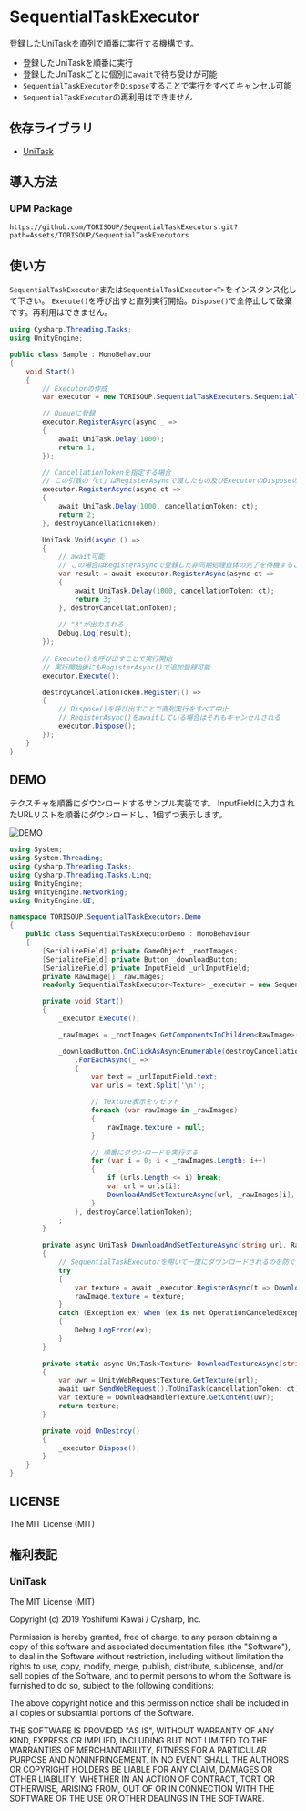 # SequentialTaskExecutor

登録したUniTaskを直列で順番に実行する機構です。

* 登録したUniTaskを順番に実行
* 登録したUniTaskごとに個別に`await`で待ち受けが可能
* `SequentialTaskExecutor`を`Dispose`することで実行をすべてキャンセル可能
* `SequentialTaskExecutor`の再利用はできません

## 依存ライブラリ

* [UniTask](https://github.com/Cysharp/UniTask)

## 導入方法

### UPM Package

```
https://github.com/TORISOUP/SequentialTaskExecutors.git?path=Assets/TORISOUP/SequentialTaskExecutors
```

## 使い方

`SequentialTaskExecutor`または`SequentialTaskExecutor<T>`をインスタンス化して下さい。
`Execute()`を呼び出すと直列実行開始。`Dispose()`で全停止して破棄です。再利用はできません。

```cs
using Cysharp.Threading.Tasks;
using UnityEngine;

public class Sample : MonoBehaviour
{
    void Start()
    {
        // Executorの作成
        var executor = new TORISOUP.SequentialTaskExecutors.SequentialTaskExecutor<int>();

        // Queueに登録
        executor.RegisterAsync(async _ =>
        {
            await UniTask.Delay(1000);
            return 1;
        });

        // CancellationTokenを指定する場合
        // この引数の「ct」はRegisterAsyncで渡したもの及びExecutorのDisposeの両方にリンクしている
        executor.RegisterAsync(async ct =>
        {
            await UniTask.Delay(1000, cancellationToken: ct);
            return 2;
        }, destroyCancellationToken);

        UniTask.Void(async () =>
        {
            // await可能
            // この場合はRegisterAsyncで登録した非同期処理自体の完了を待機することになる
            var result = await executor.RegisterAsync(async ct =>
            {
                await UniTask.Delay(1000, cancellationToken: ct);
                return 3;
            }, destroyCancellationToken);
            
            // "3"が出力される
            Debug.Log(result);
        });
    
        // Execute()を呼び出すことで実行開始
        // 実行開始後にもRegisterAsync()で追加登録可能
        executor.Execute();

        destroyCancellationToken.Register(() =>
        {
            // Dispose()を呼び出すことで直列実行をすべて中止
            // RegisterAsync()をawaitしている場合はそれもキャンセルされる
            executor.Dispose();
        });
    }
}
```

## DEMO

テクスチャを順番にダウンロードするサンプル実装です。
InputFieldに入力されたURLリストを順番にダウンロードし、1個ずつ表示します。


![DEMO](https://media.githubusercontent.com/media/TORISOUP/SequentialTaskExecutors/master/DemoResources/Demo.gif)

```cs
using System;
using System.Threading;
using Cysharp.Threading.Tasks;
using Cysharp.Threading.Tasks.Linq;
using UnityEngine;
using UnityEngine.Networking;
using UnityEngine.UI;

namespace TORISOUP.SequentialTaskExecutors.Demo
{
    public class SequentialTaskExecutorDemo : MonoBehaviour
    {
        [SerializeField] private GameObject _rootImages;
        [SerializeField] private Button _downloadButton;
        [SerializeField] private InputField _urlInputField;
        private RawImage[] _rawImages;
        readonly SequentialTaskExecutor<Texture> _executor = new SequentialTaskExecutor<Texture>();

        private void Start()
        {
            _executor.Execute();

            _rawImages = _rootImages.GetComponentsInChildren<RawImage>();

            _downloadButton.OnClickAsAsyncEnumerable(destroyCancellationToken)
                .ForEachAsync(_ =>
                {
                    var text = _urlInputField.text;
                    var urls = text.Split('\n');

                    // Texture表示をリセット
                    foreach (var rawImage in _rawImages)
                    {
                        rawImage.texture = null;
                    }

                    // 順番にダウンロードを実行する
                    for (var i = 0; i < _rawImages.Length; i++)
                    {
                        if (urls.Length <= i) break;
                        var url = urls[i];
                        DownloadAndSetTextureAsync(url, _rawImages[i], destroyCancellationToken).Forget();
                    }
                }, destroyCancellationToken);
            ;
        }

        private async UniTask DownloadAndSetTextureAsync(string url, RawImage rawImage, CancellationToken ct)
        {
            // SequentialTaskExecutorを用いて一度にダウンロードされるのを防ぐ
            try
            {
                var texture = await _executor.RegisterAsync(t => DownloadTextureAsync(url, t), ct);
                rawImage.texture = texture;
            }
            catch (Exception ex) when (ex is not OperationCanceledException)
            {
                Debug.LogError(ex);
            }
        }

        private static async UniTask<Texture> DownloadTextureAsync(string url, CancellationToken ct)
        {
            var uwr = UnityWebRequestTexture.GetTexture(url);
            await uwr.SendWebRequest().ToUniTask(cancellationToken: ct);
            var texture = DownloadHandlerTexture.GetContent(uwr);
            return texture;
        }

        private void OnDestroy()
        {
            _executor.Dispose();
        }
    }
}
```

## LICENSE

The MIT License (MIT)

## 権利表記

### UniTask

The MIT License (MIT)

Copyright (c) 2019 Yoshifumi Kawai / Cysharp, Inc.

Permission is hereby granted, free of charge, to any person obtaining a copy
of this software and associated documentation files (the "Software"), to deal
in the Software without restriction, including without limitation the rights
to use, copy, modify, merge, publish, distribute, sublicense, and/or sell
copies of the Software, and to permit persons to whom the Software is
furnished to do so, subject to the following conditions:

The above copyright notice and this permission notice shall be included in all
copies or substantial portions of the Software.

THE SOFTWARE IS PROVIDED "AS IS", WITHOUT WARRANTY OF ANY KIND, EXPRESS OR
IMPLIED, INCLUDING BUT NOT LIMITED TO THE WARRANTIES OF MERCHANTABILITY,
FITNESS FOR A PARTICULAR PURPOSE AND NONINFRINGEMENT. IN NO EVENT SHALL THE
AUTHORS OR COPYRIGHT HOLDERS BE LIABLE FOR ANY CLAIM, DAMAGES OR OTHER
LIABILITY, WHETHER IN AN ACTION OF CONTRACT, TORT OR OTHERWISE, ARISING FROM,
OUT OF OR IN CONNECTION WITH THE SOFTWARE OR THE USE OR OTHER DEALINGS IN THE
SOFTWARE.
